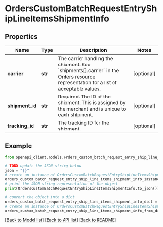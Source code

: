 # OrdersCustomBatchRequestEntryShipLineItemsShipmentInfo


## Properties

Name | Type | Description | Notes
------------ | ------------- | ------------- | -------------
**carrier** | **str** | The carrier handling the shipment. See &#x60;shipments[].carrier&#x60; in the Orders resource representation for a list of acceptable values. | [optional] 
**shipment_id** | **str** | Required. The ID of the shipment. This is assigned by the merchant and is unique to each shipment. | [optional] 
**tracking_id** | **str** | The tracking ID for the shipment. | [optional] 

## Example

```python
from openapi_client.models.orders_custom_batch_request_entry_ship_line_items_shipment_info import OrdersCustomBatchRequestEntryShipLineItemsShipmentInfo

# TODO update the JSON string below
json = "{}"
# create an instance of OrdersCustomBatchRequestEntryShipLineItemsShipmentInfo from a JSON string
orders_custom_batch_request_entry_ship_line_items_shipment_info_instance = OrdersCustomBatchRequestEntryShipLineItemsShipmentInfo.from_json(json)
# print the JSON string representation of the object
print(OrdersCustomBatchRequestEntryShipLineItemsShipmentInfo.to_json())

# convert the object into a dict
orders_custom_batch_request_entry_ship_line_items_shipment_info_dict = orders_custom_batch_request_entry_ship_line_items_shipment_info_instance.to_dict()
# create an instance of OrdersCustomBatchRequestEntryShipLineItemsShipmentInfo from a dict
orders_custom_batch_request_entry_ship_line_items_shipment_info_from_dict = OrdersCustomBatchRequestEntryShipLineItemsShipmentInfo.from_dict(orders_custom_batch_request_entry_ship_line_items_shipment_info_dict)
```
[[Back to Model list]](../README.md#documentation-for-models) [[Back to API list]](../README.md#documentation-for-api-endpoints) [[Back to README]](../README.md)


